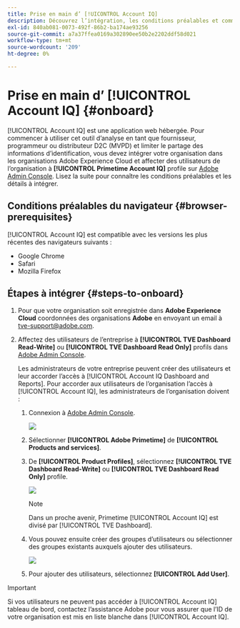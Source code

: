 ```yaml
---
title: Prise en main d’ [!UICONTROL Account IQ]
description: Découvrez l’intégration, les conditions préalables et comment commencer à utiliser [!UICONTROL Account IQ].
exl-id: 840ab081-0073-492f-86b2-ba174ae93256
source-git-commit: a7a37ffea0169a302890ee50b2e2202ddf58d021
workflow-type: tm+mt
source-wordcount: '209'
ht-degree: 0%

---
```


# Prise en main d’ [!UICONTROL Account IQ] {#onboard}

[!UICONTROL Account IQ] est une application web hébergée. Pour commencer à utiliser cet outil d’analyse en tant que fournisseur, programmeur ou distributeur D2C (MVPD) et limiter le partage des informations d’identification, vous devez intégrer votre organisation dans les organisations Adobe Experience Cloud et affecter des utilisateurs de l’organisation à **[!UICONTROL Primetime Account IQ]** profile sur [Adobe Admin Console](https://adminconsole.adobe.com/). Lisez la suite pour connaître les conditions préalables et les détails à intégrer.

## Conditions préalables du navigateur {#browser-prerequisites}

[!UICONTROL Account IQ] est compatible avec les versions les plus récentes des navigateurs suivants :

* Google Chrome
* Safari
* Mozilla Firefox

## Étapes à intégrer {#steps-to-onboard}

1. Pour que votre organisation soit enregistrée dans **Adobe Experience Cloud** coordonnées des organisations **Adobe** en envoyant un email à tve-support@adobe.com.

1. Affectez des utilisateurs de l’entreprise à **[!UICONTROL TVE Dashboard Read-Write]** ou **[!UICONTROL TVE Dashboard Read Only]** profils dans [Adobe Admin Console](https://adminconsole.adobe.com/).

   Les administrateurs de votre entreprise peuvent créer des utilisateurs et leur accorder l’accès à [!UICONTROL Account IQ Dashboard and Reports]. Pour accorder aux utilisateurs de l’organisation l’accès à [!UICONTROL Account IQ], les administrateurs de l’organisation doivent :

   1. Connexion à [Adobe Admin Console](https://adminconsole.adobe.com/).


      ![](assets/admin-console.png)

   1. Sélectionner **[!UICONTROL Adobe Primetime]** de **[!UICONTROL Products and services]**.

   1. De **[!UICONTROL Product Profiles]**, sélectionnez **[!UICONTROL TVE Dashboard Read-Write]** ou **[!UICONTROL TVE Dashboard Read Only]** profile.

      ![](assets/product-profiles.png)

      >[!NOTE]
      >
      >Dans un proche avenir, Primetime [!UICONTROL Account IQ] est divisé par [!UICONTROL TVE Dashboard].

   1. Vous pouvez ensuite créer des groupes d’utilisateurs ou sélectionner des groupes existants auxquels ajouter des utilisateurs.

      ![](assets/add-users-2profile.png)

   1. Pour ajouter des utilisateurs, sélectionnez **[!UICONTROL Add User]**.

>[!IMPORTANT]
>
>Si vos utilisateurs ne peuvent pas accéder à [!UICONTROL Account IQ] tableau de bord, contactez l’assistance Adobe pour vous assurer que l’ID de votre organisation est mis en liste blanche dans [!UICONTROL Account IQ].
